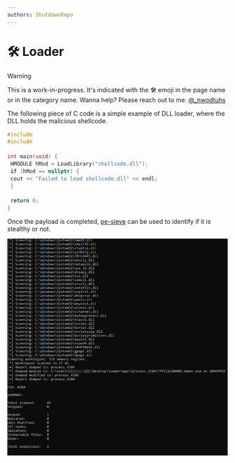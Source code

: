 ```yaml
---
authors: ShutdownRepo
---
```


# 🛠️ Loader

> [!WARNING]
> This is a work-in-progress. It's indicated with the 🛠️ emoji in the page name or in the category name. Wanna help? Please reach out to me: [@_nwodtuhs](https://twitter.com/_nwodtuhs)

The following piece of C code is a simple example of DLL loader, where the DLL holds the malicious shellcode.

```c
#include 
#include 

int main(void) {
 HMODULE hMod = LoadLibrary("shellcode.dll");
 if (hMod == nullptr) {
 cout << "Failed to load shellcode.dll" << endl;
 }

 return 0;
}
```

Once the payload is completed, [pe-sieve](https://github.com/hasherezade/pe-sieve) can be used to identify if it is stealthy or not.

![](./assets/ps-sieve.png)




